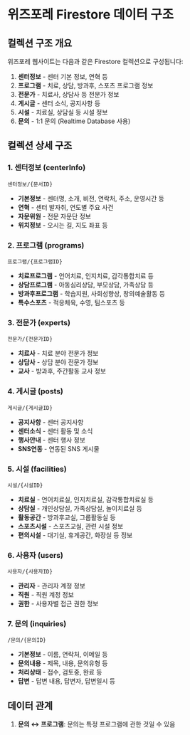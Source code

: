 # 위즈포레 Firestore 데이터 구조

## 컬렉션 구조 개요

위즈포레 웹사이트는 다음과 같은 Firestore 컬렉션으로 구성됩니다:

1. **센터정보** - 센터 기본 정보, 연혁 등
2. **프로그램** - 치료, 상담, 방과후, 스포츠 프로그램 정보
3. **전문가** - 치료사, 상담사 등 전문가 정보
4. **게시글** - 센터 소식, 공지사항 등
5. **시설** - 치료실, 상담실 등 시설 정보
6. **문의** - 1:1 문의 (Realtime Database 사용)

## 컬렉션 상세 구조

### 1. 센터정보 (centerInfo)

```
센터정보/{문서ID}
```

- **기본정보** - 센터명, 소개, 비전, 연락처, 주소, 운영시간 등
- **연혁** - 센터 발자취, 연도별 주요 사건
- **자문위원** - 전문 자문단 정보
- **위치정보** - 오시는 길, 지도 좌표 등

### 2. 프로그램 (programs)

```
프로그램/{프로그램ID}
```

- **치료프로그램** - 언어치료, 인지치료, 감각통합치료 등
- **상담프로그램** - 아동심리상담, 부모상담, 가족상담 등
- **방과후프로그램** - 학습지원, 사회성향상, 창의예술활동 등
- **특수스포츠** - 적응체육, 수영, 팀스포츠 등

### 3. 전문가 (experts)

```
전문가/{전문가ID}
```

- **치료사** - 치료 분야 전문가 정보
- **상담사** - 상담 분야 전문가 정보
- **교사** - 방과후, 주간활동 교사 정보

### 4. 게시글 (posts)

```
게시글/{게시글ID}
```

- **공지사항** - 센터 공지사항
- **센터소식** - 센터 활동 및 소식
- **행사안내** - 센터 행사 정보
- **SNS연동** - 연동된 SNS 게시물

### 5. 시설 (facilities)

```
시설/{시설ID}
```

- **치료실** - 언어치료실, 인지치료실, 감각통합치료실 등
- **상담실** - 개인상담실, 가족상담실, 놀이치료실 등
- **활동공간** - 방과후교실, 그룹활동실 등
- **스포츠시설** - 스포츠교실, 관련 시설 정보
- **편의시설** - 대기실, 휴게공간, 화장실 등 정보

### 6. 사용자 (users)

```
사용자/{사용자ID}
```

- **관리자** - 관리자 계정 정보
- **직원** - 직원 계정 정보
- **권한** - 사용자별 접근 권한 정보

### 7. 문의 (inquiries)

```
/문의/{문의ID}
```

- **기본정보** - 이름, 연락처, 이메일 등
- **문의내용** - 제목, 내용, 문의유형 등
- **처리상태** - 접수, 검토중, 완료 등
- **답변** - 답변 내용, 답변자, 답변일시 등

## 데이터 관계
1. **문의 ↔ 프로그램**: 문의는 특정 프로그램에 관한 것일 수 있음

